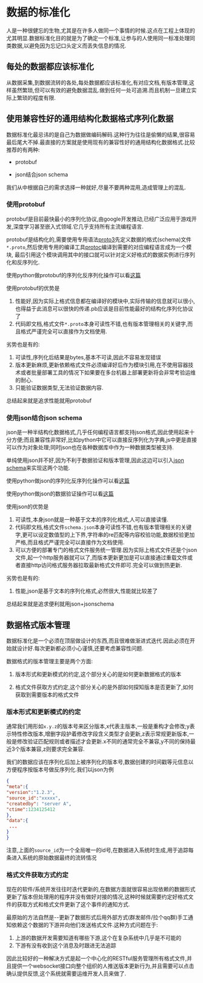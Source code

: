 # 数据的标准化

人是一种很健忘的生物,尤其是在许多人做同一个事情的时候.这点在工程上体现的尤其明显.数据标准化目的就是为了确定一个标准,让参与的人使用同一标准处理同类数据,以避免因为忘记口头定义而丢失信息的情况.

## 每处的数据都应该标准化

从数据采集,到数据流转的各处,每处数据都应该标准化,有对应文档,有版本管理,这样虽然繁琐,但可以有效的避免数据混乱.做到任何一处可追溯.而且机制一旦建立实际上繁琐的程度有限.

## 使用兼容性好的通用结构化数据格式序列化数据

数据标准化最忌讳的是自己为数据做编码解码.这种行为往往是偷懒的结果,很容易最后尾大不掉.最直接的方案就是使用现有的兼容性好的通用结构化数据格式.比较推荐的有两种:

+ protobuf

+ json结合json schema

我们从中根据自己的需求选择一种就好,尽量不要两种混用,造成管理上的混乱.

### 使用protobuf

protobuf是目前最快最小的序列化协议,由google开发推动,已经广泛应用于游戏开发,深度学习甚至嵌入式领域.它几乎支持所有主流编程语言.

protobuf是结构化的,需要使用专用语法[proto3](https://developers.google.com/protocol-buffers/docs/proto3)先定义数据的格式(schema)文件`*.proto`,然后使用专用的编译工具[protoc](https://developers.google.com/protocol-buffers/docs/downloads)编译到需要的对应编程语言成为一个模块,
最后引用这个模块调用其中的接口就可以针对定义好格式的数据实例进行序列化和反序列化.

使用python做protobuf的序列化反序列化操作可以看[这篇](http://blog.hszofficial.site/TutorialForPython/%E8%AF%AD%E6%B3%95%E7%AF%87/%E6%96%87%E6%9C%AC%E4%B8%8E%E5%AD%97%E8%8A%82%E5%BA%8F/%E5%BA%8F%E5%88%97%E5%8C%96.html#protobuf)

使用protobuf的优势是
1. 性能好,因为实际上格式信息都在编译好的模块中,实际传输的信息就可以很小,也得益于此消息可以很快的传递.pb应该是目前性能最好的结构化序列化协议了
2. 代码即文档,格式文件`*.proto`本身可读性不错,也有版本管理相关的关键字,而且格式严谨完全可以直接作为文档使用.

劣势也是有的:

1. 可读性,序列化后结果是bytes,基本不可读,因此不容易发现错误
2. 版本更新麻烦,更新依赖格式文件必须编译好后作为模块引用,在不使用容器技术或者批量部署工具的情况下如果要在多台机器上部署更新将会非常考验运维的耐心.
3. 只能验证数据类型,无法验证数据内容.

总结起来就是追求性能就用protobuf

### 使用json结合json schema

json是一种半结构化数据格式,几乎任何编程语言都支持json格式,因此使用起来十分方便;而且兼容性非常好,比如python中它可以直接反序列化为字典,js中更是直接可以作为对象处理;同时json也在各种数据库中作为一种数据类型被支持.

单纯使用json并不好,因为不利于数据验证和版本管理,因此这边可以引入[json schema](http://json-schema.org/)来实现这两个功能.

使用python做json的序列化反序列化操作可以看[这篇](http://blog.hszofficial.site/TutorialForPython/%E8%AF%AD%E6%B3%95%E7%AF%87/%E6%96%87%E6%9C%AC%E4%B8%8E%E5%AD%97%E8%8A%82%E5%BA%8F/%E5%BA%8F%E5%88%97%E5%8C%96.html#json%E7%94%A8%E4%BA%8E%E6%B6%88%E6%81%AF%E4%BC%A0%E8%BE%93)

使用python做json的数据验证操作可以看[这篇](http://blog.hszofficial.site/TutorialForPython/%E5%9F%BA%E7%A1%80%E5%BA%94%E7%94%A8%E7%AF%87/%E7%BB%93%E6%9E%84%E6%95%B0%E6%8D%AE%E9%AA%8C%E8%AF%81.html)


使用json的优势是
1. 可读性,本身json就是一种基于文本的序列化格式,人可以直接读懂.
2. 代码即文档,格式文件`schema.json`本身可读性不错,也有版本管理相关的关键字,更可以设定数值型的上下界,字符串的re匹配等内容校验功能,数据校验更加严格,而且格式严谨完全可以直接作为文档使用.
3. 可以方便的部署专门的格式文件服务统一管理.因为实际上格式文件还是个json文件,起一个http服务器就可以了,而版本更新更加是可以直接通过重载文件或者直接http访问格式服务器拉取最新格式文件即可.完全可以做到热更新.


劣势也是有的:

1. 性能,json是基于文本的序列化格式,必然很大,性能就比较差了

总结起来就是追求便利就用json+jsonschema



## 数据格式版本管理

数据标准化是一个必须在顶层做设计的东西,而且很难做渐进式迭代.因此必须在开始就设计好.每次更新都必须小心谨慎,还要考虑兼容性问题.

数据格式的版本管理主要是两个方面:

1. 版本形式和更新模式的约定,这个部分关心的是如何更新数据格式的版本

2. 格式文件获取方式约定,这个部分关心的是外部如何探知版本是否更新了,如何获取到需要版本的格式文件


### 版本形式和更新模式的约定

通常我们用形如`x.y.z`的版本号来区分版本,x代表主版本,一般是重构才会修改;y表示特性修改版本,增删字段护着修改字段含义类型才会更新,z表示常规更新版本,一般是修改验证匹配规则或者描述才会更新.x不同的通常完全不兼容,y不同的保持最近3个版本兼容,z则要求完全兼容.

我们的数据应该在序列化后加上被序列化的版本号,数据创建的时间戳等元信息以方便程序按版本号做反序列化.我们以json为例

```json
{
"meta":{
"version":"1.2.3",
"source_id":"xxxxx",
"createdby": "server A",
"ctime":1234125412
},
"data":{
 ...
}
}
```

注意,上面的`source_id`为一个全局唯一的id号,在数据进入系统时生成,用于追踪每条进入系统的原始数据最终的流转情况

### 格式文件获取方式约定

现在的软件/系统开发往往时迭代更新的,在数据方面就很容易出现依赖的数据形式更新了版本但处理用的程序并没有做好对接的情况,这种时候就需要约定好格式文件的获取方式和格式文件更新了这个事件的通知方式.

最原始的方法自然是--更新了数据形式后用外部方式(群发邮件/拉个qq群)手工通知依赖这个数据的下游并向他们发送格式文件.这种方式问题在于:

1. 上游的数据开发需要知道有哪些下游,这个在复杂系统中几乎是不可能的
2. 下游有没有收到这个消息及时跟进无法追踪

因此比较好的一种解决方式是起一个中心化的RESTful服务管理所有格式文件,并且提供一个websocket接口向整个组织的人推送版本更新行为,并且需要可以点击确认提供反馈,这个系统就需要运维开发人员来做了.


